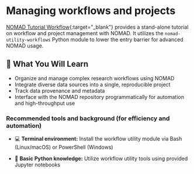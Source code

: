 # Managing workflows and projects

[NOMAD Tutorial Workflow](https://fairmat-nfdi.github.io/nomad-tutorial-workflows/latest){:target="\_blank"} provides a stand-alone tutorial on workflow and project management with NOMAD. It utilizes the `nomad-utility-workflows` Python module to lower the entry barrier for advanced NOMAD usage.

## 🧭 What You Will Learn

- Organize and manage complex research workflows using NOMAD
- Integrate diverse data sources into a single, reproducible project
- Track data provenance and metadata
- Interface with the NOMAD repository programmatically for automation and high-throughput use

### Recommended tools and background (for efficiency and automation)

- 💻 **Terminal environment:**
  Install the workflow utility module via Bash (Linux/macOS) or PowerShell (Windows)

- 🐍 **Basic Python knowledge:**
  Utilize workflow utility tools using provided Jupyter notebooks